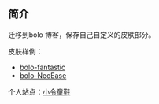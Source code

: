 ## 简介

迁移到bolo 博客，保存自己自定义的皮肤部分。

皮肤样例：
- [bolo-fantastic](https://www.zeekling.cn/?skin=bolo-fantastic-mod)
- [bolo-NeoEase](https://www.zeekling.cn/?skin=bolo-NeoEase-mod)

个人站点：[小令童鞋](https://www.zeekling.cn/)

